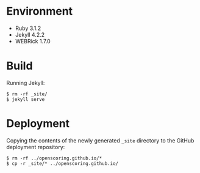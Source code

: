 # Environment #

* Ruby 3.1.2
* Jekyll 4.2.2
* WEBRick 1.7.0

# Build #

Running Jekyll:

```
$ rm -rf _site/
$ jekyll serve
```

# Deployment #

Copying the contents of the newly generated `_site` directory to the GitHub deployment repository:

```
$ rm -rf ../openscoring.github.io/*
$ cp -r _site/* ../openscoring.github.io/
```